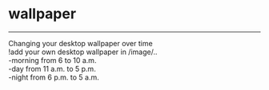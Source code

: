 # wallpaper
------------
Сhanging your desktop wallpaper over time  
!add your own desktop wallpaper in /image/..  
-morning from 6 to 10 a.m.  
-day from 11 a.m. to 5 p.m.  
-night from 6 p.m. to 5 a.m.

